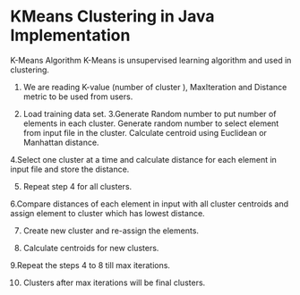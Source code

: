 # KMeans Clustering in Java Implementation

K-Means Algorithm
K-Means is unsupervised learning algorithm and used in clustering.

1. We are reading K-value (number of cluster ), MaxIteration and Distance metric to be used from users.

2. Load training data set.
3.Generate Random number to put number of elements in each cluster.
   Generate random number to select element from input file in the cluster.
   Calculate centroid using Euclidean or Manhattan distance.

4.Select one cluster at a time and calculate distance for each element in input file and store the distance.


5. Repeat step 4 for all clusters.


6.Compare distances of each element in input with all cluster centroids and assign element to cluster which has lowest distance.


7. Create new cluster and re-assign the elements.


8. Calculate centroids for new clusters.


9.Repeat the steps 4 to 8 till max iterations.


10. Clusters after max iterations will be final clusters.

